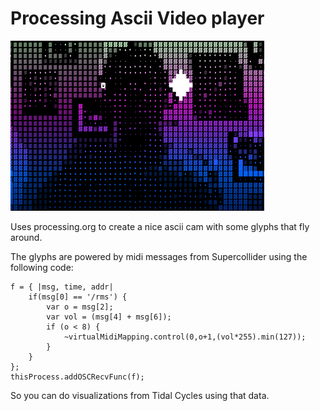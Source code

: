 # Processing Ascii Video player

![screenshot](data/screenshot.png)

Uses processing.org to create a nice ascii cam with some glyphs that fly around.

The glyphs are powered by midi messages from Supercollider using the following code:

```
f = { |msg, time, addr|
    if(msg[0] == '/rms') {
		var o = msg[2];
		var vol = (msg[4] + msg[6]);
		if (o < 8) {
			~virtualMidiMapping.control(0,o+1,(vol*255).min(127));
		}
    }
};
thisProcess.addOSCRecvFunc(f);
```

So you can do visualizations from Tidal Cycles using that data.
